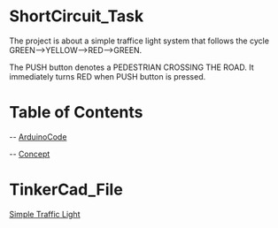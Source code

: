 # ShortCircuit_Task
The project is about a simple traffice light system that follows the cycle GREEN-->YELLOW-->RED-->GREEN.

The PUSH button denotes a PEDESTRIAN CROSSING THE ROAD. It immediately turns RED when PUSH button is pressed.



# Table of Contents

-- [ArduinoCode](https://github.com/Saaam2404/ShortCircuit_Task/blob/main/ArduinoCode)

-- [Concept](https://github.com/Saaam2404/ShortCircuit_Task/blob/main/Concept_and_Idea.md)

# TinkerCad_File

[Simple Traffic Light](https://www.tinkercad.com/things/homqDHw63H6-frantic-kup-krunk?sharecode=Ak2gs7bjSyCwCQKpKgAVUo_QOkNLifkixf6YYij4Qc0)
